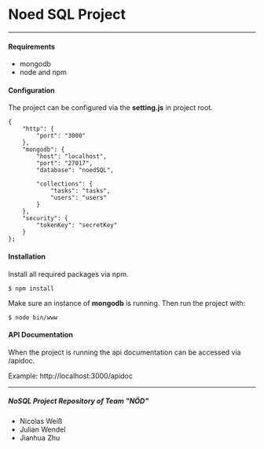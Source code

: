 # Noed SQL Project
---
#### Requirements
- mongodb
- node and npm

#### Configuration
The project can be configured via the **setting.js** in project root.
```
{
    "http": {
        "port": "3000"
    },
    "mongodb": {
        "host": "localhost",
        "port": "27017",
        "database": "noedSQL",

        "collections": {
            "tasks": "tasks",
            "users": "users"
        }
    },
    "security": {
        "tokenKey": "secretKey"
    }
};
```
#### Installation

Install all required packages via npm.
```
$ npm install
```

Make sure an instance of **mongodb** is running.
Then run the project with:
```
$ node bin/www
```

#### API Documentation

When the project is running the api documentation can be accessed via /apidoc.

Example: http://localhost:3000/apidoc

---
##### NoSQL Project Repository of Team "NÖD"
- Nicolas Weiß
- Julian Wendel
- Jianhua Zhu


